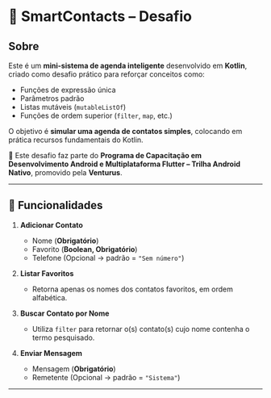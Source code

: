 # 📱 SmartContacts – Desafio 

## Sobre  
Este é um **mini-sistema de agenda inteligente** desenvolvido em **Kotlin**, criado como desafio prático para reforçar conceitos como:  

- Funções de expressão única  
- Parâmetros padrão  
- Listas mutáveis (`mutableListOf`)  
- Funções de ordem superior (`filter`, `map`, etc.)  

O objetivo é **simular uma agenda de contatos simples**, colocando em prática recursos fundamentais do Kotlin.  

📖 Este desafio faz parte do **Programa de Capacitação em Desenvolvimento Android e Multiplataforma Flutter – Trilha Android Nativo**, promovido pela **Venturus**.  

---

## 📌 Funcionalidades  

1. **Adicionar Contato**  
   - Nome (**Obrigatório**)  
   - Favorito (**Boolean, Obrigatório**)  
   - Telefone (Opcional → padrão = `"Sem número"`)  

2. **Listar Favoritos**  
   - Retorna apenas os nomes dos contatos favoritos, em ordem alfabética.  

3. **Buscar Contato por Nome**  
   - Utiliza `filter` para retornar o(s) contato(s) cujo nome contenha o termo pesquisado.  

4. **Enviar Mensagem**  
   - Mensagem (**Obrigatório**)  
   - Remetente (Opcional → padrão = `"Sistema"`)  

---